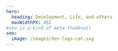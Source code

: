```yaml
---
hero:
  heading: Development, Life, and others
  maxWidthPX: 452
#seo is a kind of meta thumbnail
seo:
  image: /images/dev-logs-cat.svg
---
```

